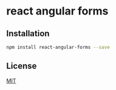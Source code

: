 # react angular forms

## Installation

```sh
npm install react-angular-forms --save
```
## License

[MIT](LICENSE)